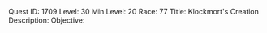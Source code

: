 Quest ID: 1709
Level: 30
Min Level: 20
Race: 77
Title: Klockmort's Creation
Description: 
Objective: 
